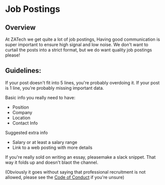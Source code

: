 # Job Postings

## Overview

At ZATech we get quite a lot of job postings, Having good communication is super important to ensure high signal and low noise.
We don't want to curtail the posts into a strict format, but we do want quality job postings please!

## Guidelines:

If your post doesn't fit into 5 lines, you're probably overdoing it.
If your post is 1 line, you're probably missing important data.

Basic info you really need to have:
* Position
* Company
* Location
* Contact Info 

Suggested extra info
* Salary or at least a salary range
* Link to a web posting with more details

If you're really sold on writing an essay, pleasemake a slack snippet. 
That way it folds up and doesn't blaot the channel.

(Obviously it goes without saying that professional recruitment is not allowed, please see the [Code of Conduct](https://github.com/zatech/code-of-conduct) if you're unsure)